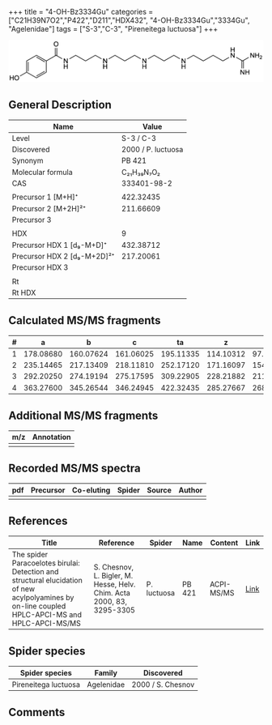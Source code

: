 +++
title = "4-OH-Bz3334Gu"
categories = ["C21H39N7O2","P422","D211","HDX432",
"4-OH-Bz3334Gu","3334Gu",
"Agelenidae"]
tags = ["S-3","C-3",
"Pireneitega luctuosa"]
+++

![](/img/4-OH-Bz3334Gu.png)

## General Description

| Name                        | Value              |
|-----------------------------|--------------------|
| Level                       | S-3 / C-3          |
| Discovered                  | 2000 / P. luctuosa |
| Synonym                     | PB 421             |
| Molecular formula           | C₂₁H₃₉N₇O₂         |
| CAS                         | 333401-98-2        |
|                             |                    |
| Precursor 1 [M+H]⁺          | 422.32435          |
| Precursor 2 [M+2H]²⁺        | 211.66609          |
| Precursor 3                 |                    |
|                             |                    |
| HDX                         | 9                  |
| Precursor HDX 1 [d₉-M+D]⁺   | 432.38712          |
| Precursor HDX 2 [d₉-M+2D]²⁺ | 217.20061          |
| Precursor HDX 3             |                    |
|                             |                    |
| Rt                          |                    |
| Rt HDX                      |                    |

## Calculated MS/MS fragments

| # | a         | b         | c         | ta        | z         | y         | tz        |
|---|-----------|-----------|-----------|-----------|-----------|-----------|-----------|
| 1 | 178.08680 | 160.07624 | 161.06025 | 195.11335 | 114.10312 | 97.07657  | 131.12967 |
| 2 | 235.14465 | 217.13409 | 218.11810 | 252.17120 | 171.16097 | 154.13442 | 188.18752 |
| 3 | 292.20250 | 274.19194 | 275.17595 | 309.22905 | 228.21882 | 211.19227 | 245.24537 |
| 4 | 363.27600 | 345.26544 | 346.24945 | 422.32435 | 285.27667 | 268.25012 | 302.30322 |

## Additional MS/MS fragments

| m/z       | Annotation |
|-----------|------------|
|           |            |

## Recorded MS/MS spectra

| pdf | Precursor | Co-eluting | Spider | Source | Author |
|-----|-----------|------------|--------|--------|--------|
|     |           |            |        |        |        |

## References

| Title     | Reference   | Spider    | Name   | Content  | Link |
|-----------|-------------|-----------|--------|----------|-----|
| The spider Paracoelotes birulai: Detection and structural elucidation of new acylpolyamines by on-line coupled HPLC-APCI-MS and HPLC-APCI-MS/MS| S. Chesnov, L. Bigler, M. Hesse, Helv. Chim. Acta 2000, 83, 3295-3305 | P. luctuosa | PB 421 | ACPI-MS/MS | [Link](https://onlinelibrary.wiley.com/doi/abs/10.1002/1522-2675%2820001220%2983%3A12%3C3295%3A%3AAID-HLCA3295%3E3.0.CO%3B2-1) |

## Spider species

| Spider species       | Family     | Discovered        |
|----------------------|------------|-------------------|
| Pireneitega luctuosa | Agelenidae | 2000 / S. Chesnov |

## Comments